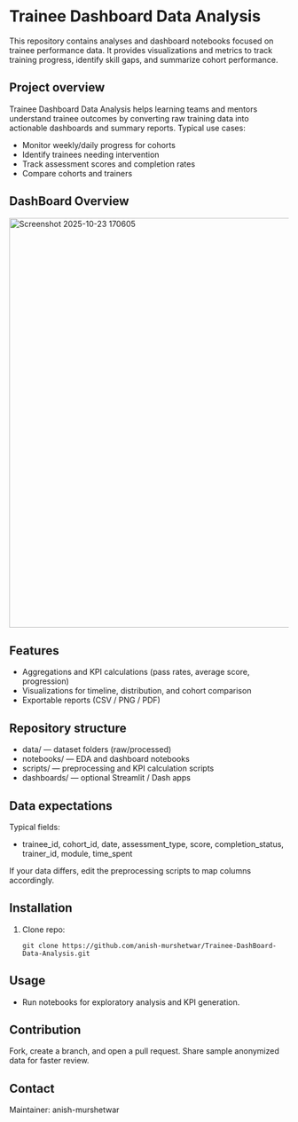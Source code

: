 # Trainee Dashboard Data Analysis

This repository contains analyses and dashboard notebooks focused on trainee performance data. It provides visualizations and metrics to track training progress, identify skill gaps, and summarize cohort performance.


## Project overview
Trainee Dashboard Data Analysis helps learning teams and mentors understand trainee outcomes by converting raw training data into actionable dashboards and summary reports. Typical use cases:
- Monitor weekly/daily progress for cohorts
- Identify trainees needing intervention
- Track assessment scores and completion rates
- Compare cohorts and trainers

## DashBoard Overview

<img width="1315" height="739" alt="Screenshot 2025-10-23 170605" src="https://github.com/user-attachments/assets/8c89bf55-1fa3-436a-be86-1ca79a6d4be5" />


## Features
- Aggregations and KPI calculations (pass rates, average score, progression)
- Visualizations for timeline, distribution, and cohort comparison
- Exportable reports (CSV / PNG / PDF)

## Repository structure
- data/                      — dataset folders (raw/processed)
- notebooks/                 — EDA and dashboard notebooks
- scripts/                   — preprocessing and KPI calculation scripts
- dashboards/                — optional Streamlit / Dash apps

## Data expectations
Typical fields:
- trainee_id, cohort_id, date, assessment_type, score, completion_status, trainer_id, module, time_spent

If your data differs, edit the preprocessing scripts to map columns accordingly.

## Installation
1. Clone repo:

       git clone https://github.com/anish-murshetwar/Trainee-DashBoard-Data-Analysis.git


## Usage
- Run notebooks for exploratory analysis and KPI generation.


## Contribution
Fork, create a branch, and open a pull request. Share sample anonymized data for faster review.

## Contact
Maintainer: anish-murshetwar

